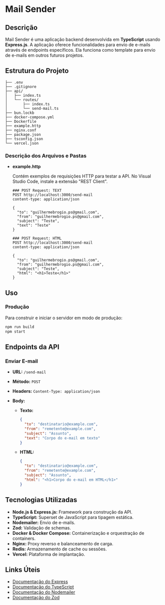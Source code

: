 # Mail Sender

## Descrição

Mail Sender é uma aplicação backend desenvolvida em **TypeScript** usando **Express.js**. A aplicação oferece funcionalidades para envio de e-mails através de endpoints específicos. Ela funciona como template para envio de e-mails em outros futuros projetos.

## Estrutura do Projeto

```
├── .env
├── .gitignore
├── api/
│   ├── index.ts
│   └── routes/
│       ├── index.ts
│       └── send-mail.ts
├── bun.lockb
├── docker-compose.yml
├── Dockerfile
├── example.http
├── nginx.conf
├── package.json
├── tsconfig.json
└── vercel.json
```

### Descrição dos Arquivos e Pastas

- **example.http**
  
  Contém exemplos de requisições HTTP para testar a API.
  No Visual Studio Code, instale a extensão "REST Client".

  ```http
  ### POST Request: TEXT
  POST http://localhost:3000/send-mail
  content-type: application/json

  {
    "to": "guilhermebrogio.ps@gmail.com",
    "from": "guilhermebrogio.ps@gmail.com",
    "subject": "Teste",
    "text": "Teste"
  }

  ### POST Request: HTML
  POST http://localhost:3000/send-mail
  content-type: application/json

  {
    "to": "guilhermebrogio.ps@gmail.com",
    "from": "guilhermebrogio.ps@gmail.com",
    "subject": "Teste",
    "html": "<h1>Teste</h1>"
  }
  ```

## Uso

### Produção

Para construir e iniciar o servidor em modo de produção:

```sh
npm run build
npm start
```

## Endpoints da API

### Enviar E-mail

- **URL:** `/send-mail`
- **Método:** `POST`
- **Headers:** `Content-Type: application/json`
- **Body:**

  - **Texto:**

    ```json
    {
      "to": "destinatario@example.com",
      "from": "remetente@example.com",
      "subject": "Assunto",
      "text": "Corpo do e-mail em texto"
    }
    ```

  - **HTML:**

    ```json
    {
      "to": "destinatario@example.com",
      "from": "remetente@example.com",
      "subject": "Assunto",
      "html": "<h1>Corpo do e-mail em HTML</h1>"
    }
    ```

## Tecnologias Utilizadas

- **Node.js & Express.js:** Framework para construção da API.
- **TypeScript:** Superset de JavaScript para tipagem estática.
- **Nodemailer:** Envio de e-mails.
- **Zod:** Validação de schemas.
- **Docker & Docker Compose:** Containerização e orquestração de containers.
- **Nginx:** Proxy reverso e balanceamento de carga.
- **Redis:** Armazenamento de cache ou sessões.
- **Vercel:** Plataforma de implantação.

## Links Úteis

- [Documentação do Express](https://expressjs.com/)
- [Documentação do TypeScript](https://www.typescriptlang.org/docs/)
- [Documentação do Nodemailer](https://nodemailer.com/about/)
- [Documentação do Zod](https://zod.dev/)
